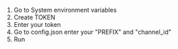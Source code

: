 1. Go to System environment variables
2. Create TOKEN 
3. Enter your token 
4. Go to config.json enter your "PREFIX" and "channel_id"
5. Run